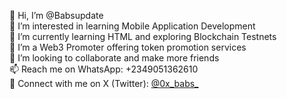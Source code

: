 👋 Hi, I’m @Babsupdate  
👀 I’m interested in learning Mobile Application Development  
🌱 I’m currently learning HTML and exploring Blockchain Testnets  
💼 I’m a Web3 Promoter offering token promotion services  
🤝 I’m looking to collaborate and make more friends  
📫 Reach me on WhatsApp: +2349051362610  
🔗 Connect with me on X (Twitter): [@0x_babs_](https://x.com/0x_babs_)
